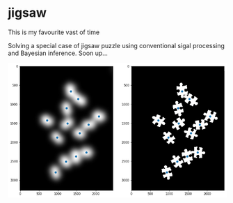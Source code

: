 # jigsaw
This is my favourite vast of time

Solving a special case of jigsaw puzzle using conventional sigal processing and Bayesian inference. Soon up...

![Teaser](https://github.com/TobbeTripitaka/jigsaw/blob/master/fig/jigsaw.png?raw=true)
